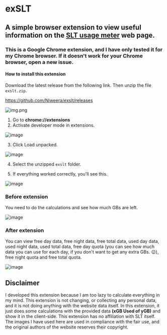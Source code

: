 # exSLT

## A simple browser extension to view useful information on the [SLT usage meter](https://myslt.slt.lk/boardBand/summary) web page.

### This is a Google Chrome extension, and I have only tested it for my Chrome browser. If it doesn't work for your Chrome browser, open a new issue.

#### How to install this extension

Download the latest release from the following link. Then unzip the file `exslt.zip`.

https://github.com/Niweera/exslt/releases

![img.png](https://i.imgur.com/7sfQIAV.png)

1. Go to **chrome://extensions**
2. Activate developer mode in extensions.

![image](https://cdn.discordapp.com/attachments/696241860582309911/735128547340976199/unknown.png)


3. Click Load unpacked.

![image](https://cdn.discordapp.com/attachments/696241860582309911/735128592480206858/unknown.png)

4. Select the unzipped `exslt` folder.

5. If everything worked correctly, you'll see this.

![image](https://cdn.discordapp.com/attachments/696241860582309911/735128697081954304/unknown.png)

### Before extension

You need to do the calculations and see how much GBs are left.

![image](https://user-images.githubusercontent.com/25348766/176349777-a8962941-aba9-4796-8d52-18d34191acc2.png)

### After extension

You can view free day data, free night data, free total data, used day data, used night data, used total data, free day quota (you can see how much data you can use for each day, if you don't want to get any extra GBs. 😉), free night quota and free total quota.

![image](https://user-images.githubusercontent.com/25348766/176380614-d487e031-0586-48ba-9a2c-24be99678f8a.png)

## Disclaimer

I developed this extension because I am too lazy to calculate everything in my mind. This extension is not changing, or collecting any personal data, and it is not doing anything with the website data itself. In this extension, it just does some calculations with the provided data **(xGB Used of yGB)** and show it in the client-side. This extension has no affiliation with SLT itself. The images I have used here are used in compliance with the fair use, and the original authors of the website reserves their copyright.
